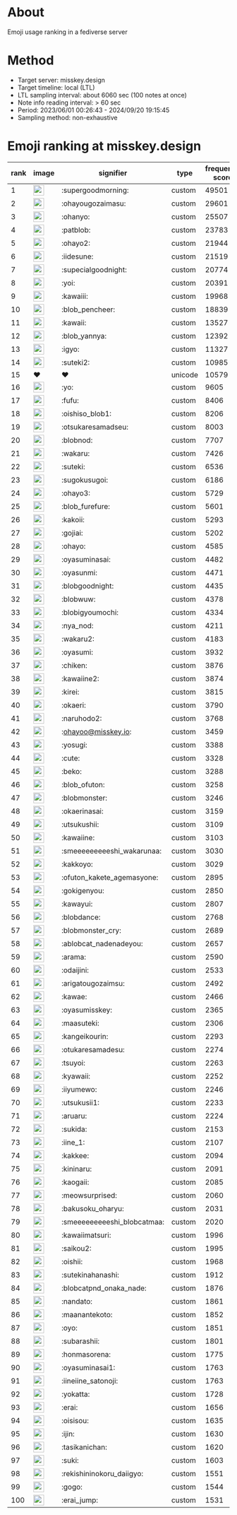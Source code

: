 # About
Emoji usage ranking in a fediverse server

# Method
- Target server: misskey.design
- Target timeline: local (LTL)
- LTL sampling interval: about 6060 sec (100 notes at once)
- Note info reading interval: > 60 sec
- Period: 2023/06/01 00:26:43 - 2024/09/20 19:15:45 
- Sampling method: non-exhaustive

# Emoji ranking at misskey.design

|rank|image|signifier|type|frequency score|
|----|----|----|----|----|
|1|<img height="24" src="https://misskey.design/emoji/supergoodmorning.webp">|:supergoodmorning:|custom|49501|
|2|<img height="24" src="https://misskey.design/emoji/ohayougozaimasu.webp">|:ohayougozaimasu:|custom|29601|
|3|<img height="24" src="https://misskey.design/emoji/ohanyo.webp">|:ohanyo:|custom|25507|
|4|<img height="24" src="https://misskey.design/emoji/patblob.webp">|:patblob:|custom|23783|
|5|<img height="24" src="https://misskey.design/emoji/ohayo2.webp">|:ohayo2:|custom|21944|
|6|<img height="24" src="https://misskey.design/emoji/iidesune.webp">|:iidesune:|custom|21519|
|7|<img height="24" src="https://misskey.design/emoji/supecialgoodnight.webp">|:supecialgoodnight:|custom|20774|
|8|<img height="24" src="https://misskey.design/emoji/yoi.webp">|:yoi:|custom|20391|
|9|<img height="24" src="https://misskey.design/emoji/kawaiii.webp">|:kawaiii:|custom|19968|
|10|<img height="24" src="https://misskey.design/emoji/blob_pencheer.webp">|:blob_pencheer:|custom|18839|
|11|<img height="24" src="https://misskey.design/emoji/kawaii.webp">|:kawaii:|custom|13527|
|12|<img height="24" src="https://misskey.design/emoji/blob_yannya.webp">|:blob_yannya:|custom|12392|
|13|<img height="24" src="https://misskey.design/emoji/igyo.webp">|:igyo:|custom|11327|
|14|<img height="24" src="https://misskey.design/emoji/suteki2.webp">|:suteki2:|custom|10985|
|15|❤|❤|unicode|10579|
|16|<img height="24" src="https://misskey.design/emoji/yo.webp">|:yo:|custom|9605|
|17|<img height="24" src="https://misskey.design/emoji/fufu.webp">|:fufu:|custom|8406|
|18|<img height="24" src="https://misskey.design/emoji/oishiso_blob1.webp">|:oishiso_blob1:|custom|8206|
|19|<img height="24" src="https://misskey.design/emoji/otsukaresamadseu.webp">|:otsukaresamadseu:|custom|8003|
|20|<img height="24" src="https://misskey.design/emoji/blobnod.webp">|:blobnod:|custom|7707|
|21|<img height="24" src="https://misskey.design/emoji/wakaru.webp">|:wakaru:|custom|7426|
|22|<img height="24" src="https://misskey.design/emoji/suteki.webp">|:suteki:|custom|6536|
|23|<img height="24" src="https://misskey.design/emoji/sugokusugoi.webp">|:sugokusugoi:|custom|6186|
|24|<img height="24" src="https://misskey.design/emoji/ohayo3.webp">|:ohayo3:|custom|5729|
|25|<img height="24" src="https://misskey.design/emoji/blob_furefure.webp">|:blob_furefure:|custom|5601|
|26|<img height="24" src="https://misskey.design/emoji/kakoii.webp">|:kakoii:|custom|5293|
|27|<img height="24" src="https://misskey.design/emoji/gojiai.webp">|:gojiai:|custom|5202|
|28|<img height="24" src="https://misskey.design/emoji/ohayo.webp">|:ohayo:|custom|4585|
|29|<img height="24" src="https://misskey.design/emoji/oyasuminasai.webp">|:oyasuminasai:|custom|4482|
|30|<img height="24" src="https://misskey.design/emoji/oyasunmi.webp">|:oyasunmi:|custom|4471|
|31|<img height="24" src="https://misskey.design/emoji/blobgoodnight.webp">|:blobgoodnight:|custom|4435|
|32|<img height="24" src="https://misskey.design/emoji/blobwuw.webp">|:blobwuw:|custom|4378|
|33|<img height="24" src="https://misskey.design/emoji/blobigyoumochi.webp">|:blobigyoumochi:|custom|4334|
|34|<img height="24" src="https://misskey.design/emoji/nya_nod.webp">|:nya_nod:|custom|4211|
|35|<img height="24" src="https://misskey.design/emoji/wakaru2.webp">|:wakaru2:|custom|4183|
|36|<img height="24" src="https://misskey.design/emoji/oyasumi.webp">|:oyasumi:|custom|3932|
|37|<img height="24" src="https://misskey.design/emoji/chiken.webp">|:chiken:|custom|3876|
|38|<img height="24" src="https://misskey.design/emoji/kawaiine2.webp">|:kawaiine2:|custom|3874|
|39|<img height="24" src="https://misskey.design/emoji/kirei.webp">|:kirei:|custom|3815|
|40|<img height="24" src="https://misskey.design/emoji/okaeri.webp">|:okaeri:|custom|3790|
|41|<img height="24" src="https://misskey.design/emoji/naruhodo2.webp">|:naruhodo2:|custom|3768|
|42|<img height="24" src="https://misskey.design/emoji/ohayoo.webp">|:ohayoo@misskey.io:|custom|3459|
|43|<img height="24" src="https://misskey.design/emoji/yosugi.webp">|:yosugi:|custom|3388|
|44|<img height="24" src="https://misskey.design/emoji/cute.webp">|:cute:|custom|3328|
|45|<img height="24" src="https://misskey.design/emoji/beko.webp">|:beko:|custom|3288|
|46|<img height="24" src="https://misskey.design/emoji/blob_ofuton.webp">|:blob_ofuton:|custom|3258|
|47|<img height="24" src="https://misskey.design/emoji/blobmonster.webp">|:blobmonster:|custom|3246|
|48|<img height="24" src="https://misskey.design/emoji/okaerinasai.webp">|:okaerinasai:|custom|3159|
|49|<img height="24" src="https://misskey.design/emoji/utsukushii.webp">|:utsukushii:|custom|3109|
|50|<img height="24" src="https://misskey.design/emoji/kawaiine.webp">|:kawaiine:|custom|3103|
|51|<img height="24" src="https://misskey.design/emoji/smeeeeeeeeeshi_wakarunaa.webp">|:smeeeeeeeeeshi_wakarunaa:|custom|3030|
|52|<img height="24" src="https://misskey.design/emoji/kakkoyo.webp">|:kakkoyo:|custom|3029|
|53|<img height="24" src="https://misskey.design/emoji/ofuton_kakete_agemasyone.webp">|:ofuton_kakete_agemasyone:|custom|2895|
|54|<img height="24" src="https://misskey.design/emoji/gokigenyou.webp">|:gokigenyou:|custom|2850|
|55|<img height="24" src="https://misskey.design/emoji/kawayui.webp">|:kawayui:|custom|2807|
|56|<img height="24" src="https://misskey.design/emoji/blobdance.webp">|:blobdance:|custom|2768|
|57|<img height="24" src="https://misskey.design/emoji/blobmonster_cry.webp">|:blobmonster_cry:|custom|2689|
|58|<img height="24" src="https://misskey.design/emoji/ablobcat_nadenadeyou.webp">|:ablobcat_nadenadeyou:|custom|2657|
|59|<img height="24" src="https://misskey.design/emoji/arama.webp">|:arama:|custom|2590|
|60|<img height="24" src="https://misskey.design/emoji/odaijini.webp">|:odaijini:|custom|2533|
|61|<img height="24" src="https://misskey.design/emoji/arigatougozaimsu.webp">|:arigatougozaimsu:|custom|2492|
|62|<img height="24" src="https://misskey.design/emoji/kawae.webp">|:kawae:|custom|2466|
|63|<img height="24" src="https://misskey.design/emoji/oyasumisskey.webp">|:oyasumisskey:|custom|2365|
|64|<img height="24" src="https://misskey.design/emoji/maasuteki.webp">|:maasuteki:|custom|2306|
|65|<img height="24" src="https://misskey.design/emoji/kangeikourin.webp">|:kangeikourin:|custom|2293|
|66|<img height="24" src="https://misskey.design/emoji/otukaresamadesu.webp">|:otukaresamadesu:|custom|2274|
|67|<img height="24" src="https://misskey.design/emoji/tsuyoi.webp">|:tsuyoi:|custom|2263|
|68|<img height="24" src="https://misskey.design/emoji/kyawaii.webp">|:kyawaii:|custom|2252|
|69|<img height="24" src="https://misskey.design/emoji/iiyumewo.webp">|:iiyumewo:|custom|2246|
|70|<img height="24" src="https://misskey.design/emoji/utsukusii1.webp">|:utsukusii1:|custom|2233|
|71|<img height="24" src="https://misskey.design/emoji/aruaru.webp">|:aruaru:|custom|2224|
|72|<img height="24" src="https://misskey.design/emoji/sukida.webp">|:sukida:|custom|2153|
|73|<img height="24" src="https://misskey.design/emoji/iine_1.webp">|:iine_1:|custom|2107|
|74|<img height="24" src="https://misskey.design/emoji/kakkee.webp">|:kakkee:|custom|2094|
|75|<img height="24" src="https://misskey.design/emoji/kininaru.webp">|:kininaru:|custom|2091|
|76|<img height="24" src="https://misskey.design/emoji/kaogaii.webp">|:kaogaii:|custom|2085|
|77|<img height="24" src="https://misskey.design/emoji/meowsurprised.webp">|:meowsurprised:|custom|2060|
|78|<img height="24" src="https://misskey.design/emoji/bakusoku_oharyu.webp">|:bakusoku_oharyu:|custom|2031|
|79|<img height="24" src="https://misskey.design/emoji/smeeeeeeeeeshi_blobcatmaa.webp">|:smeeeeeeeeeshi_blobcatmaa:|custom|2020|
|80|<img height="24" src="https://misskey.design/emoji/kawaiimatsuri.webp">|:kawaiimatsuri:|custom|1996|
|81|<img height="24" src="https://misskey.design/emoji/saikou2.webp">|:saikou2:|custom|1995|
|82|<img height="24" src="https://misskey.design/emoji/oishii.webp">|:oishii:|custom|1968|
|83|<img height="24" src="https://misskey.design/emoji/sutekinahanashi.webp">|:sutekinahanashi:|custom|1912|
|84|<img height="24" src="https://misskey.design/emoji/blobcatpnd_onaka_nade.webp">|:blobcatpnd_onaka_nade:|custom|1876|
|85|<img height="24" src="https://misskey.design/emoji/nandato.webp">|:nandato:|custom|1861|
|86|<img height="24" src="https://misskey.design/emoji/maanantekoto.webp">|:maanantekoto:|custom|1852|
|87|<img height="24" src="https://misskey.design/emoji/oyo.webp">|:oyo:|custom|1851|
|88|<img height="24" src="https://misskey.design/emoji/subarashii.webp">|:subarashii:|custom|1801|
|89|<img height="24" src="https://misskey.design/emoji/honmasorena.webp">|:honmasorena:|custom|1775|
|90|<img height="24" src="https://misskey.design/emoji/oyasuminasai1.webp">|:oyasuminasai1:|custom|1763|
|91|<img height="24" src="https://misskey.design/emoji/iineiine_satonoji.webp">|:iineiine_satonoji:|custom|1763|
|92|<img height="24" src="https://misskey.design/emoji/yokatta.webp">|:yokatta:|custom|1728|
|93|<img height="24" src="https://misskey.design/emoji/erai.webp">|:erai:|custom|1656|
|94|<img height="24" src="https://misskey.design/emoji/oisisou.webp">|:oisisou:|custom|1635|
|95|<img height="24" src="https://misskey.design/emoji/ijin.webp">|:ijin:|custom|1630|
|96|<img height="24" src="https://misskey.design/emoji/tasikanichan.webp">|:tasikanichan:|custom|1620|
|97|<img height="24" src="https://misskey.design/emoji/suki.webp">|:suki:|custom|1603|
|98|<img height="24" src="https://misskey.design/emoji/rekishininokoru_daiigyo.webp">|:rekishininokoru_daiigyo:|custom|1551|
|99|<img height="24" src="https://misskey.design/emoji/gogo.webp">|:gogo:|custom|1544|
|100|<img height="24" src="https://misskey.design/emoji/erai_jump.webp">|:erai_jump:|custom|1531|
